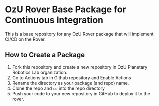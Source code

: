 # OzU Rover Base Package for Continuous Integration

This is a base repository for any OzU Rover package that will implement CI/CD on the Rover.

## How to Create a Package

1. Fork this repository and create a new repository in OzU Planetary Robotics Lab organization.
2. Go to Actions tab in Github repository and Enable Actions
3. Rename the directory as your package (and repo) name.
4. Clone the repo and `cd` into the repo directory
5. Push your code to your new repository in GitHub to deploy it to the rover.